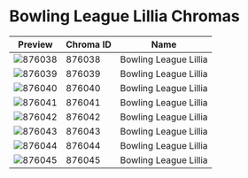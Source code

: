 # Bowling League Lillia Chromas

| Preview | Chroma ID | Name |
|---------|-----------|------|
| ![876038](https://raw.communitydragon.org/latest/plugins/rcp-be-lol-game-data/global/default/v1/champion-chroma-images/876/876038.png) | 876038 | Bowling League Lillia |
| ![876039](https://raw.communitydragon.org/latest/plugins/rcp-be-lol-game-data/global/default/v1/champion-chroma-images/876/876039.png) | 876039 | Bowling League Lillia |
| ![876040](https://raw.communitydragon.org/latest/plugins/rcp-be-lol-game-data/global/default/v1/champion-chroma-images/876/876040.png) | 876040 | Bowling League Lillia |
| ![876041](https://raw.communitydragon.org/latest/plugins/rcp-be-lol-game-data/global/default/v1/champion-chroma-images/876/876041.png) | 876041 | Bowling League Lillia |
| ![876042](https://raw.communitydragon.org/latest/plugins/rcp-be-lol-game-data/global/default/v1/champion-chroma-images/876/876042.png) | 876042 | Bowling League Lillia |
| ![876043](https://raw.communitydragon.org/latest/plugins/rcp-be-lol-game-data/global/default/v1/champion-chroma-images/876/876043.png) | 876043 | Bowling League Lillia |
| ![876044](https://raw.communitydragon.org/latest/plugins/rcp-be-lol-game-data/global/default/v1/champion-chroma-images/876/876044.png) | 876044 | Bowling League Lillia |
| ![876045](https://raw.communitydragon.org/latest/plugins/rcp-be-lol-game-data/global/default/v1/champion-chroma-images/876/876045.png) | 876045 | Bowling League Lillia |